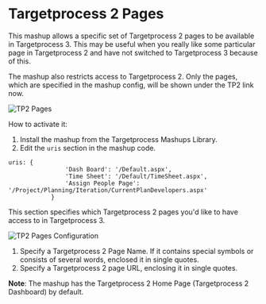 Targetprocess 2 Pages
=======================

This mashup allows a specific set of Targetprocess 2 pages to be available in Targetprocess 3. This may be useful when you really like some particular page in Targetprocess 2 and have not switched to Targetprocess 3 because of this.

The mashup also restricts access to Targetprocess 2. Only the pages, which are specified in the mashup config, will be shown under the TP2 link now.

![TP2 Pages](https://github.com/TargetProcess/TP3MashupLibrary/raw/master/Targetprocess%202%20Pages/TP2Pages.png)

How to activate it:

1. Install the mashup from the Targetprocess Mashups Library.
2. Edit the ```uris``` section in the mashup code.

``` 
uris: {
                'Dash Board': '/Default.aspx',
                'Time Sheet': '/Default/TimeSheet.aspx',
                'Assign People Page': '/Project/Planning/Iteration/CurrentPlanDevelopers.aspx'
            }
```

This section specifies which Targetprocess 2 pages you'd like to have access to in Targetprocess 3.

![TP2 Pages Configuration](https://github.com/TargetProcess/TP3MashupLibrary/raw/master/Targetprocess%202%20Pages/TP2PagesConfiguration.png)

1. Specify a Targetprocess 2 Page Name. If it contains special symbols or consists of several words, enclosed it in single quotes.
2. Specify a Targetprocess 2 page URL, enclosing it in single quotes.

__Note__:
The mashup has the Targetprocess 2 Home Page (Targetprocess 2 Dashboard) by default.


